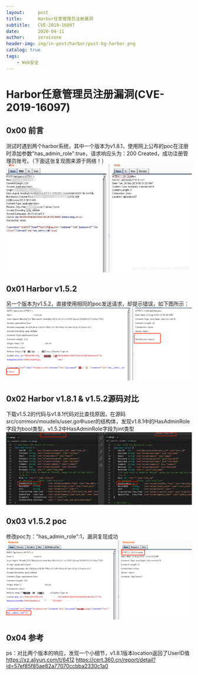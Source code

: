 ```yaml
---
layout:     post
title:      Harbor任意管理员注册漏洞
subtitle:   CVE-2019-16097
date:       2020-04-11
author:     zeroisone
header-img: img/in-post/harbor/post-bg-harbor.png
catalog: true
tags:
    - Web安全
---
```


# Harbor任意管理员注册漏洞(CVE-2019-16097)

## 0x00 前言

测试时遇到两个harbor系统，其中一个版本为v1.8.1，使用网上公布的poc在注册时添加参数"has_admin_role":true，请求响应头为：200 Created，成功注册管理员账号。（下面这张复现图来源于网络！）
![](/img/in-post/harbor/图片1.png)

## 0x01 Harbor v1.5.2
另一个版本为v1.5.2，直接使用相同的poc发送请求，却提示错误，如下图所示：
![](/img/in-post/harbor/图片2.png)

## 0x02 Harbor v1.8.1 & v1.5.2源码对比
下载v1.5.2的代码与v1.8.1代码对比查找原因，在源码src/common/moudels/user.go中user的结构体，发现v1.8.1中的HasAdminRole字段为bool类型，v1.5.2中HasAdminRole字段为int类型
![](/img/in-post/harbor/图片3.png)

## 0x03 v1.5.2 poc
修改poc为："has_admin_role":1，漏洞复现成功
![](/img/in-post/harbor/图片4.png)

## 0x04 参考
ps：对比两个版本的响应，发现一个小细节，v1.8.1版本location返回了UserID值
https://xz.aliyun.com/t/6412
https://cert.360.cn/report/detail?id=57ef85f85ae82a77070ccbba2330c1a0



 
 
    
 
 
 




